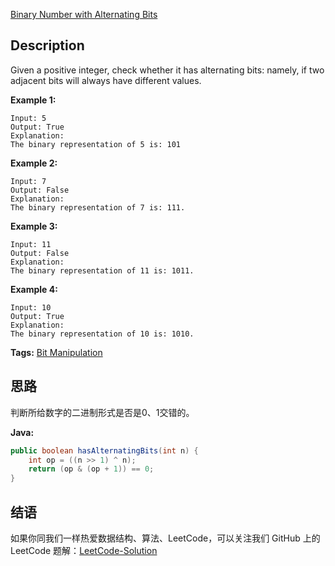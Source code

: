 [Binary Number with Alternating Bits][title]

## Description

Given a positive integer, check whether it has alternating bits: namely, if two adjacent bits will always have different values.

**Example 1:**

```
Input: 5
Output: True
Explanation:
The binary representation of 5 is: 101
```

**Example 2:**

```
Input: 7
Output: False
Explanation:
The binary representation of 7 is: 111.
```

**Example 3:**

```
Input: 11
Output: False
Explanation:
The binary representation of 11 is: 1011.
```

**Example 4:**

```
Input: 10
Output: True
Explanation:
The binary representation of 10 is: 1010.
```

**Tags:** [Bit Manipulation](https://leetcode.com/tag/bit-manipulation/)

## 思路

判断所给数字的二进制形式是否是0、1交错的。

**Java:**

```java
public boolean hasAlternatingBits(int n) {
    int op = ((n >> 1) ^ n);
    return (op & (op + 1)) == 0;
}
```

## 结语

如果你同我们一样热爱数据结构、算法、LeetCode，可以关注我们 GitHub 上的 LeetCode 题解：[LeetCode-Solution][ls]

[title]: https://leetcode.com/problems/binary-number-with-alternating-bits/description/
[ls]: https://github.com/RichCodersAndMe/LeetCode-Solution